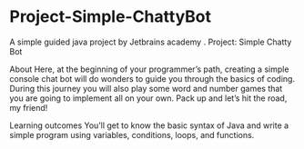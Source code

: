 # Project-Simple-ChattyBot
A simple guided java project by Jetbrains academy .
Project: Simple Chatty Bot

About
Here, at the beginning of your programmer’s path, creating a simple console chat bot will do wonders to guide you through the basics of coding. During this journey you will also play some word and number games that you are going to implement all on your own. Pack up and let’s hit the road, my friend!

Learning outcomes
You’ll get to know the basic syntax of Java and write a simple program using variables, conditions, loops, and functions.
